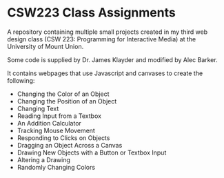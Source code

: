# CSW223 Class Assignments
 A repository containing multiple small projects created in my third web design class (CSW 223: Programming for Interactive Media) at the University of Mount Union.

Some code is supplied by Dr. James Klayder and modified by Alec Barker.

It contains webpages that use Javascript and canvases to create the following:

- Changing the Color of an Object
- Changing the Position of an Object
- Changing Text
- Reading Input from a Textbox
- An Addition Calculator
- Tracking Mouse Movement
- Responding to Clicks on Objects
- Dragging an Object Across a Canvas
- Drawing New Objects with a Button or Textbox Input
- Altering a Drawing
- Randomly Changing Colors
